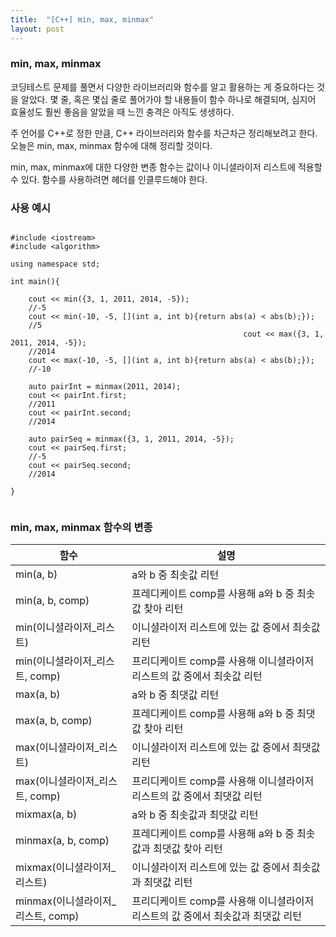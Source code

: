 ```yaml
---
title:  "[C++] min, max, minmax"
layout: post
---
```


### min, max, minmax

코딩테스트 문제를 풀면서 다양한 라이브러리와 함수를 알고 활용하는 게 중요하다는 것을 알았다. 몇 줄, 혹은 몇십 줄로 풀어가야 할 내용들이 함수 하나로 해결되며, 심지어 효율성도 훨씬 좋음을 알았을 때 느낀 충격은 아직도 생생하다.

주 언어를 C++로 정한 만큼, C++ 라이브러리와 함수를 차근차근 정리해보려고 한다. 오늘은 min, max, minmax 함수에 대해 정리할 것이다.


min, max, minmax에 대한 다양한 변종 함수는 값이나 이니셜라이저 리스트에 적용할 수 있다. 함수를 사용하려면 <algorithm> 헤더를 인클루드해야 한다. 
  
### 사용 예시

```
  
#include <iostream>
#include <algorithm>
  
using namespace std;

int main(){

    cout << min({3, 1, 2011, 2014, -5});
    //-5
    cout << min(-10, -5, [](int a, int b){return abs(a) < abs(b);}); 
    //5
                                                    cout << max({3, 1, 2011, 2014, -5}); 
    //2014
    cout << max(-10, -5, [](int a, int b){return abs(a) < abs(b);}); 
    //-10
    
    auto pairInt = minmax(2011, 2014);
    cout << pairInt.first;
    //2011
    cout << pairInt.second;
    //2014

    auto pairSeq = minmax({3, 1, 2011, 2014, -5});
    cout << pairSeq.first;
    //-5
    cout << pairSeq.second;
    //2014

}
 
```
  
### min, max, minmax 함수의 변종
  
|함수|설명|
|------|---|
|min(a, b)|a와 b 중 최솟값 리턴|
|min(a, b, comp)|프레디케이트 comp를 사용해 a와 b 중 최솟값 찾아 리턴|
|min(이니셜라이저_리스트)|이니셜라이저 리스트에 있는 값 중에서 최솟값 리턴
|min(이니셜라이저_리스트, comp)|프리디케이트 comp를 사용해 이니셜라이저 리스트의 값 중에서 최솟값 리턴|
|max(a, b)|a와 b 중 최댓값 리턴|
|max(a, b, comp)|프레디케이트 comp를 사용해 a와 b 중 최댓값 찾아 리턴|
|max(이니셜라이저_리스트)|이니셜라이저 리스트에 있는 값 중에서 최댓값 리턴
|max(이니셜라이저_리스트, comp)|프리디케이트 comp를 사용해 이니셜라이저 리스트의 값 중에서 최댓값 리턴|
|mixmax(a, b)|a와 b 중 최솟값과 최댓값 리턴|
|minmax(a, b, comp)|프레디케이트 comp를 사용해 a와 b 중 최솟값과 최댓값 찾아 리턴|
|mixmax(이니셜라이저_리스트)|이니셜라이저 리스트에 있는 값 중에서 최솟값과 최댓값 리턴
|minmax(이니셜라이저_리스트, comp)|프리디케이트 comp를 사용해 이니셜라이저 리스트의 값 중에서 최솟값과 최댓값 리턴|
  
  

